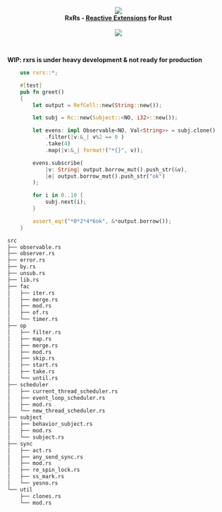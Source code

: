 <p align="center">
<img src="https://github.com/yingDev/rxrs/blob/master/assets/logo.png?raw=true">
<br>
    <b> RxRs - <a href="http://reactivex.io"> Reactive Extensions</a> for Rust </b>
<br><br>
<a href="https://crates.io/crates/rxrs">
    <img src="https://img.shields.io/badge/crates.io-0.2.0--beta2-orange.svg">
</a>
</p>
<br>

__WIP: rxrs is under heavy development & not ready for production__


```rust
    use rxrs::*;

    #[test]
    pub fn greet()
    {
        let output = RefCell::new(String::new());

        let subj = Rc::new(Subject::<NO, i32>::new());

        let evens: impl Observable<NO, Val<String>> = subj.clone()
            .filter(|v:&_| v%2 == 0 )
            .take(4)
            .map(|v:&_| format!("*{}", v));

        evens.subscribe(
            |v: String| output.borrow_mut().push_str(&v),
            |e| output.borrow_mut().push_str("ok")
        );

        for i in 0..10 {
            subj.next(i);
        }

        assert_eq!("*0*2*4*6ok", &*output.borrow());
    }

```


```bash
src
├── observable.rs
├── observer.rs
├── error.rs
├── by.rs
├── unsub.rs
├── lib.rs
├── fac
│   ├── iter.rs
│   ├── merge.rs
│   ├── mod.rs
│   ├── of.rs
│   └── timer.rs
├── op
│   ├── filter.rs
│   ├── map.rs
│   ├── merge.rs
│   ├── mod.rs
│   ├── skip.rs
│   ├── start.rs
│   ├── take.rs
│   └── until.rs
├── scheduler
│   ├── current_thread_scheduler.rs
│   ├── event_loop_scheduler.rs
│   ├── mod.rs
│   └── new_thread_scheduler.rs
├── subject
│   ├── behavior_subject.rs
│   ├── mod.rs
│   └── subject.rs
├── sync
│   ├── act.rs
│   ├── any_send_sync.rs
│   ├── mod.rs
│   ├── re_spin_lock.rs
│   ├── ss_mark.rs
│   └── yesno.rs
└── util
    ├── clones.rs
    └── mod.rs


```